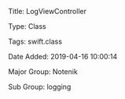 Title:  LogViewController

Type:   Class

Tags:   swift.class

Date Added: 2019-04-16 10:00:14

Major Group: Notenik

Sub Group: logging


